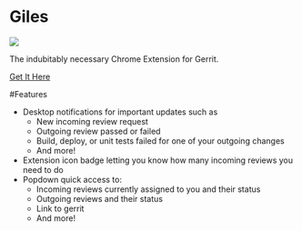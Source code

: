 # Giles

![](http://i.imgur.com/XOpNSNY.png)

The indubitably necessary Chrome Extension for Gerrit.

[Get It Here](https://chrome.google.com/webstore/detail/giles/oifcikhcngnienbngfljdegmkingpemo)

#Features
- Desktop notifications for important updates such as
	- New incoming review request
	- Outgoing review passed or failed
	- Build, deploy, or unit tests failed for one of your outgoing changes
	- And more!
- Extension icon badge letting you know how many incoming reviews you need to do
- Popdown quick access to:
	- Incoming reviews currently assigned to you and their status
	- Outgoing reviews and their status
	- Link to gerrit
	- And more!

